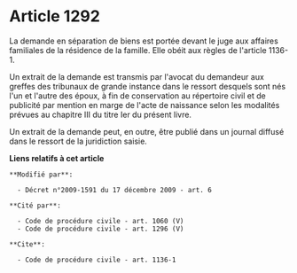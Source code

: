 # Article 1292

La demande en séparation de biens est portée devant le juge aux affaires familiales de la résidence de la famille. Elle obéit
aux règles de l'article 1136-1. 

Un extrait de la demande est transmis par l'avocat du demandeur aux greffes des tribunaux de grande instance dans le ressort
desquels sont nés l'un et l'autre des époux, à fin de conservation au répertoire civil et de publicité par mention en marge
de l'acte de naissance selon les modalités prévues au chapitre III du titre Ier du présent livre. 

Un extrait de la demande peut, en outre, être publié dans un journal diffusé dans le ressort de la juridiction saisie.

**Liens relatifs à cet article**

	**Modifié par**:

	  - Décret n°2009-1591 du 17 décembre 2009 - art. 6

	**Cité par**:

	  - Code de procédure civile - art. 1060 (V)
	  - Code de procédure civile - art. 1296 (V)

	**Cite**:

	  - Code de procédure civile - art. 1136-1
